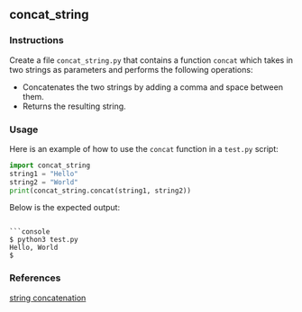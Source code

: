## concat_string

### Instructions

Create a file `concat_string.py` that contains a function `concat` which takes in two strings as parameters and performs the following operations:

- Concatenates the two strings by adding a comma and space between them.
- Returns the resulting string.

### Usage

Here is an example of how to use the `concat` function in a `test.py` script:

```python
import concat_string
string1 = "Hello"
string2 = "World"
print(concat_string.concat(string1, string2))
```

Below is the expected output:

````

```console
$ python3 test.py
Hello, World
$
````

### References

[string concatenation](https://www.w3schools.com/python/ref_string_concatenation.asp)
